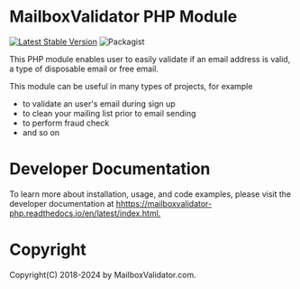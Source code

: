 MailboxValidator PHP Module
===========================
[![Latest Stable Version](https://img.shields.io/packagist/v/mailboxvalidator/mailboxvalidator-php)](https://packagist.org/packages/mailboxvalidator/mailboxvalidator-php)
![Packagist](https://img.shields.io/packagist/dt/mailboxvalidator/mailboxvalidator-php)

This PHP module enables user to easily validate if an email address is valid, a type of disposable email or free email.

This module can be useful in many types of projects, for example

 - to validate an user's email during sign up
 - to clean your mailing list prior to email sending
 - to perform fraud check
 - and so on

# Developer Documentation
To learn more about installation, usage, and code examples, please visit the developer documentation at [hhttps://mailboxvalidator-php.readthedocs.io/en/latest/index.html.](https://mailboxvalidator-php.readthedocs.io/en/latest/index.html)

Copyright
=========

Copyright(C) 2018-2024 by MailboxValidator.com.
